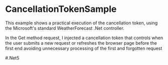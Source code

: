 
# CancellationTokenSample

This example shows a practical execution of the cancellation token, using the
Microsoft's standard WeatherForecast .Net controller.

In the Get method request, I injected a cancellation token that controls
when the user submits a new request or refreshes the browser page
before the first end avoiding unnecessary processing of the first and 
forgotten request

#.Net5 